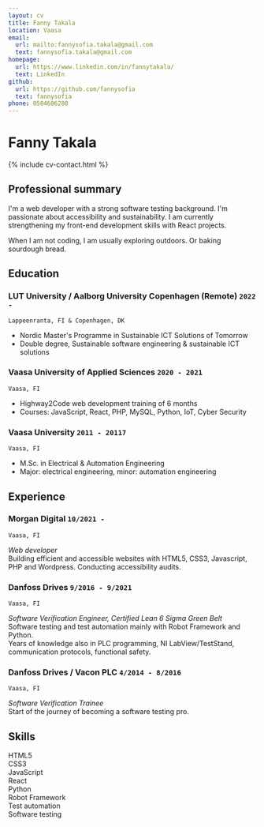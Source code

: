 ```yaml
---
layout: cv
title: Fanny Takala
location: Vaasa
email:
  url: mailto:fannysofia.takala@gmail.com
  text: fannysofia.takala@gmail.com
homepage:
  url: https://www.linkedin.com/in/fannytakala/
  text: LinkedIn
github:
  url: https://github.com/fannysofia
  text: fannysofia
phone: 0504606280
---
```


# Fanny **Takala**

<!--
include contact information from the front matter
Supported arguments:
    - homepage: url, text
    - phone
    - email
-->

{% include cv-contact.html %}

## Professional summary

I'm a web developer with a strong software testing background. I'm passionate about accessibility and sustainability. I am currently strengthening my front-end development skills with React projects. 

When I am not coding, I am usually exploring outdoors. Or baking sourdough bread.

## Education

### **LUT University / Aalborg University Copenhagen (Remote)** `2022 -`

```
Lappeenranta, FI & Copenhagen, DK 
```

- Nordic Master's Programme in Sustainable ICT Solutions of Tomorrow
- Double degree, Sustainable software engineering & sustainable ICT solutions

### **Vaasa University of Applied Sciences** `2020 - 2021`

```
Vaasa, FI
```

- Highway2Code web development training of 6 months
- Courses: JavaScript, React, PHP, MySQL, Python, IoT, Cyber Security

### **Vaasa University** `2011 - 20117`

```
Vaasa, FI
```

- M.Sc. in Electrical & Automation Engineering
- Major: electrical engineering, minor: automation engineering

## Experience

### **Morgan Digital** `10/2021 -`

```
Vaasa, FI 
```

_Web developer_<br>
Building efficient and accessible websites with HTML5, CSS3, Javascript, PHP and Wordpress. Conducting accessibility audits.

### **Danfoss Drives** `9/2016 - 9/2021`

```
Vaasa, FI 
```

_Software Verification Engineer, Certified Lean 6 Sigma Green Belt_<br>
Software testing and test automation mainly with Robot Framework and Python.<br>
Years of knowledge also in PLC programming, NI LabView/TestStand, communication protocols, functional safety.

### **Danfoss Drives / Vacon PLC** `4/2014 - 8/2016`

```
Vaasa, FI 
```

_Software Verification Trainee_<br>
Start of the journey of becoming a software testing pro.

## Skills

HTML5 <br>
CSS3 <br>
JavaScript <br>
React <br>
Python <br>
Robot Framework <br>
Test automation <br>
Software testing <br>

<!-- ### Footer

Last updated: May 2013 -->
